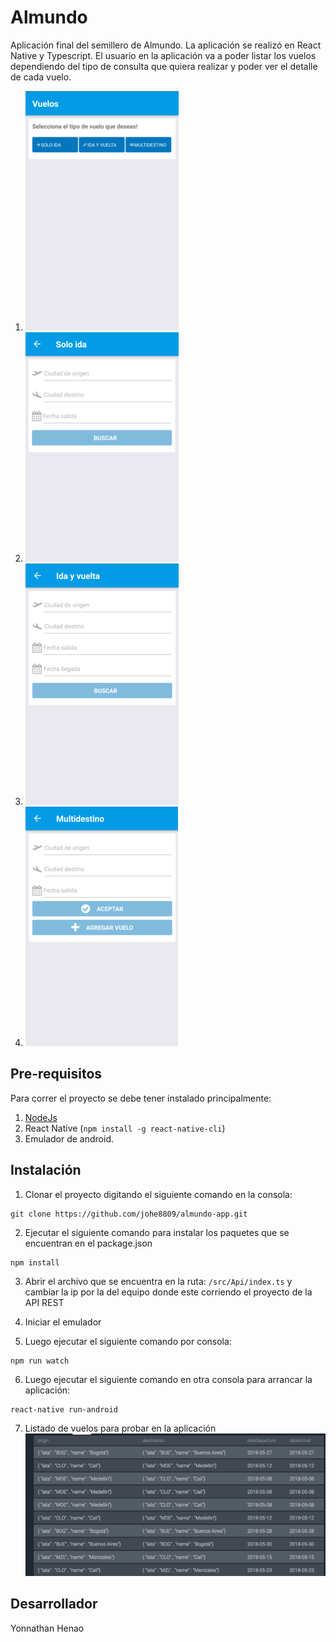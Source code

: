 # Almundo
Aplicación final del semillero de Almundo. La aplicación se realizó en React Native y Typescript.
El usuario en la aplicación va a poder listar los vuelos dependiendo del tipo de consulta que quiera realizar y poder ver el detalle de cada vuelo.

1. ![alt text](screenshots/home.png "Pantalla de inicio")
2. ![alt text](screenshots/oneway.png "Pantalla de vuelos solo ida")
3. ![alt text](screenshots/roundtrip.png "Pantalla de vuelos ida y vuelta")
4. ![alt text](screenshots/multidestination.png "Pantalla de vuelos multidestino")

## Pre-requisitos

Para correr el proyecto se debe tener instalado principalmente:
1. [NodeJs](https://nodejs.org/es/download/)
2. React Native (`npm install -g react-native-cli`)
3. Emulador de android.


## Instalación

1. Clonar el proyecto digitando el siguiente comando en la consola: 

```
git clone https://github.com/johe8809/almundo-app.git
```
2. Ejecutar el siguiente comando para instalar los paquetes que se encuentran en el package.json

```
npm install
```
3. Abrir el archivo que se encuentra en la ruta: `/src/Api/index.ts` y cambiar la ip por la del equipo donde este corriendo el proyecto de la API REST

4. Iniciar el emulador

5. Luego ejecutar el siguiente comando por consola:

```
npm run watch
```
6. Luego ejecutar el siguiente comando en otra consola para arrancar la aplicación:

```
react-native run-android
```

7. Listado de vuelos para probar en la aplicación
![alt text](screenshots/querys.png "Listado de vuelos")

## Desarrollador
Yonnathan Henao

